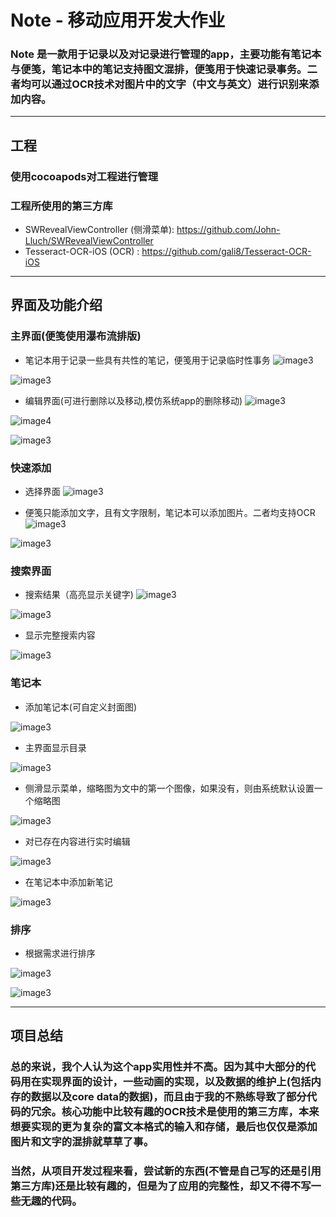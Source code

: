 # Note - 移动应用开发大作业

### Note 是一款用于记录以及对记录进行管理的app，主要功能有笔记本与便笺，笔记本中的笔记支持图文混排，便笺用于快速记录事务。二者均可以通过OCR技术对图片中的文字（中文与英文）进行识别来添加内容。

***
## 工程
### 使用cocoapods对工程进行管理

### 工程所使用的第三方库

* SWRevealViewController (侧滑菜单): https://github.com/John-Lluch/SWRevealViewController
* Tesseract-OCR-iOS (OCR) : https://github.com/gali8/Tesseract-OCR-iOS

***
## 界面及功能介绍

###   主界面(便笺使用瀑布流排版)

* 笔记本用于记录一些具有共性的笔记，便笺用于记录临时性事务
![image3](https://github.com/zx8054/Note/blob/master/screenshot/1.png)

![image3](https://github.com/zx8054/Note/blob/master/screenshot/2.png)

* 编辑界面(可进行删除以及移动,模仿系统app的删除移动)
![image3](https://github.com/zx8054/Note/blob/master/screenshot/3.png)

![image4](https://github.com/zx8054/Note/blob/master/screenshot/4.png)

![image3](https://github.com/zx8054/Note/blob/master/screenshot/5.png)
### 快速添加

* 选择界面
![image3](https://github.com/zx8054/Note/blob/master/screenshot/7.png)

* 便笺只能添加文字，且有文字限制，笔记本可以添加图片。二者均支持OCR
![image3](https://github.com/zx8054/Note/blob/master/screenshot/8.png)

![image3](https://github.com/zx8054/Note/blob/master/screenshot/9.png)


### 搜索界面

* 搜索结果（高亮显示关键字)
![image3](https://github.com/zx8054/Note/blob/master/screenshot/11.png)

![image3](https://github.com/zx8054/Note/blob/master/screenshot/12.png)

* 显示完整搜索内容

![image3](https://github.com/zx8054/Note/blob/master/screenshot/13.png)

### 笔记本

* 添加笔记本(可自定义封面图)

![image3](https://github.com/zx8054/Note/blob/master/screenshot/6.png)

* 主界面显示目录

![image3](https://github.com/zx8054/Note/blob/master/screenshot/14.png)

* 侧滑显示菜单，缩略图为文中的第一个图像，如果没有，则由系统默认设置一个缩略图

![image3](https://github.com/zx8054/Note/blob/master/screenshot/15.png)

* 对已存在内容进行实时编辑

![image3](https://github.com/zx8054/Note/blob/master/screenshot/17.png)

* 在笔记本中添加新笔记

![image3](https://github.com/zx8054/Note/blob/master/screenshot/10.png)

### 排序

* 根据需求进行排序

![image3](https://github.com/zx8054/Note/blob/master/screenshot/18.png)

![image3](https://github.com/zx8054/Note/blob/master/screenshot/19.png)

***
## 项目总结

### 总的来说，我个人认为这个app实用性并不高。因为其中大部分的代码用在实现界面的设计，一些动画的实现，以及数据的维护上(包括内存的数据以及core data的数据)，而且由于我的不熟练导致了部分代码的冗余。核心功能中比较有趣的OCR技术是使用的第三方库，本来想要实现的更为复杂的富文本格式的输入和存储，最后也仅仅是添加图片和文字的混排就草草了事。

### 当然，从项目开发过程来看，尝试新的东西(不管是自己写的还是引用第三方库)还是比较有趣的，但是为了应用的完整性，却又不得不写一些无趣的代码。




